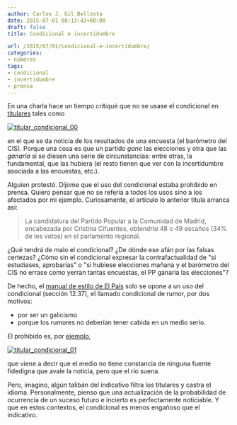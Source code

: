 ```yaml
---
author: Carlos J. Gil Bellosta
date: 2015-07-01 08:13:43+00:00
draft: false
title: Condicional e incertidumbre

url: /2015/07/01/condicional-e-incertidumbre/
categories:
- números
tags:
- condicional
- incertidumbre
- prensa
---
```


En una charla hace un tiempo critiqué que no se usase el condicional en [titulares](http://politica.elpais.com/politica/2015/05/07/actualidad/1430996420_482987.html) tales como

[![titular_condicional_00](/wp-uploads/2015/06/titular_condicional_00.png#center)
](/wp-uploads/2015/06/titular_condicional_00.png#center)

en el que se da noticia de los resultados de una encuesta (el barómetro del CIS). Porque una cosa es que un partido _gane_ las elecciones y otra que las _ganaría_ si se diesen una serie de circunstancias: entre otras, la fundamental, que las hubiera (el resto tienen que ver con la incertidumbre asociada a las encuestas, etc.).

Alguien protestó. Díjome que el uso del condicional estaba prohibido en prensa. Quiero pensar que no se refería a todos los usos sino a los afectados por mi ejemplo. Curiosamente, el artículo lo anterior titula arranca así:

>La candidatura del Partido Popular a la Comunidad de Madrid, encabezada por Cristina Cifuentes, _obtendría_ 48 o 49 escaños (34% de los votos) en el parlamento regional.

¿Qué tendrá de malo el condicional? ¿De dónde ese afán por las falsas certezas? ¿Cómo sin el condicional expresar la contrafactualidad de "si estudiases, aprobarías" o "si hubiese elecciones mañana y el barómetro del CIS no errase como yerran tantas encuestas, el PP ganaría las elecciones"?

De hecho, el [manual de estilo de El País](http://blogs.elpais.com/files/manual-de-estilo-de-el-pa%C3%ADs.pdf) solo se opone a un uso del condicional (sección 12.37), el llamado condicional de rumor, por dos motivos:

* por ser un galicismo
* porque los rumores no deberían tener cabida en un medio serio.

El prohibido es, por [ejemplo](http://www.eluniverso.com/noticias/2015/06/29/nota/4993662/kim-jong-habria-ejecutado-arquitecto-aeropuerto-pyongyang),

[![titular_condicional_01](/wp-uploads/2015/06/titular_condicional_01.png#center)
](/wp-uploads/2015/06/titular_condicional_01.png#center)

que viene a decir que el medio no tiene constancia de ninguna fuente fidedigna que avale la noticia, pero que el río suena.

Pero, imagino, algún talibán del indicativo filtra los titulares y castra el idioma. Personalmente, pienso que una actualización de la probabilidad de ocurrencia de un suceso futuro e incierto es perfectamente noticiable. Y que en estos contextos, el condicional es menos engañoso que el indicativo.
